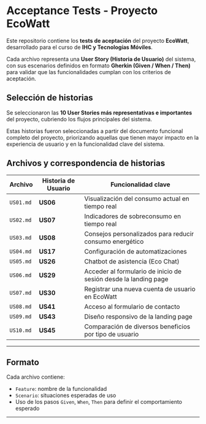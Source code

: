 # **Acceptance Tests - Proyecto EcoWatt**

Este repositorio contiene los **tests de aceptación** del proyecto **EcoWatt**, desarrollado para el curso de **IHC y Tecnologías Móviles**.

Cada archivo representa una **User Story (Historia de Usuario)** del sistema, con sus escenarios definidos en formato **Gherkin (Given / When / Then)** para validar que las funcionalidades cumplan con los criterios de aceptación.

## **Selección de historias**

Se seleccionaron las **10 User Stories más representativas e importantes** del proyecto, cubriendo los flujos principales del sistema.

Estas historias fueron seleccionadas a partir del documento funcional completo del proyecto, priorizando aquellas que tienen mayor impacto en la experiencia de usuario y en la funcionalidad clave del sistema.

## **Archivos y correspondencia de historias**

| Archivo   |  Historia de Usuario |                     Funcionalidad clave                        |
|-----------|----------------------|----------------------------------------------------------------|
| `US01.md` | **US06**             | Visualización del consumo actual en tiempo real                |
| `US02.md` | **US07**             | Indicadores de sobreconsumo en tiempo real                     |
| `US03.md` | **US08**             | Consejos personalizados para reducir consumo energético        |
| `US04.md` | **US17**             | Configuración de automatizaciones                              |
| `US05.md` | **US26**             | Chatbot de asistencia (Eco Chat)                               |
| `US06.md` | **US29**             | Acceder al formulario de inicio de sesión desde la landing page|
| `US07.md` | **US30**             | Registrar una nueva cuenta de usuario en EcoWatt               |
| `US08.md` | **US41**             | Acceso al formulario de contacto                               |
| `US09.md` | **US43**             | Diseño responsivo de la landing page                           |
| `US10.md` | **US45**             | Comparación de diversos beneficios por tipo de usuario         |


---

## **Formato**

Cada archivo contiene:

- `Feature`: nombre de la funcionalidad
- `Scenario`: situaciones esperadas de uso
- Uso de los pasos `Given`, `When`, `Then` para definir el comportamiento esperado

---
